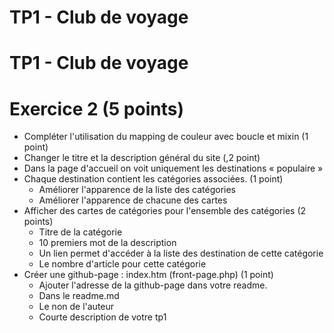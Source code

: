 # TP1 - Club de voyage

# TP1 - Club de voyage


# Exercice 2 (5 points)

- Compléter l'utilisation du mapping de couleur avec boucle et mixin (1 point)
- Changer le titre et la description général du site (,2 point)
- Dans la page d'accueil on voit uniquement les destinations « populaire »
- Chaque destination contient les catégories associées. (1 point)
    - Améliorer l'apparence de la liste des catégories 
    - Améliorer l'apparence de chacune des cartes 
- Afficher des cartes de catégories pour l'ensemble des catégories   (2 points) 
    - Titre de la catégorie
    - 10 premiers mot de la description
    - Un lien permet d'accéder à la liste des destination de cette catégorie
    - Le nombre d'article pour cette catégorie
- Créer une github-page : index.htm  (front-page.php)  (1 point)
    - Ajouter l'adresse de la github-page dans votre readme.
    - Dans le readme.md
    - Le non de l'auteur
    - Courte description de votre tp1
